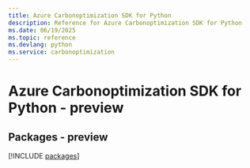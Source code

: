```yaml
---
title: Azure Carbonoptimization SDK for Python
description: Reference for Azure Carbonoptimization SDK for Python
ms.date: 06/19/2025
ms.topic: reference
ms.devlang: python
ms.service: carbonoptimization
---
```

# Azure Carbonoptimization SDK for Python - preview
## Packages - preview
[!INCLUDE [packages](carbonoptimization-index.md)]